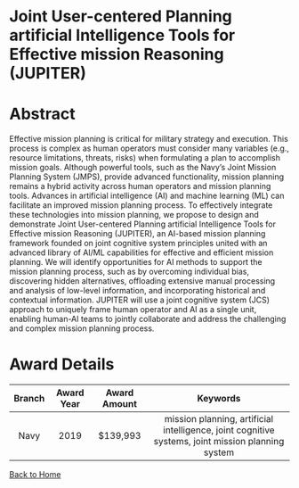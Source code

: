 
Joint User-centered Planning artificial Intelligence Tools for Effective mission Reasoning (JUPITER)
====================================================================================================

# Abstract


Effective mission planning is critical for military strategy and execution. This process is complex as human operators must consider many variables (e.g., resource limitations, threats, risks) when formulating a plan to accomplish mission goals. Although powerful tools, such as the Navy’s Joint Mission Planning System (JMPS), provide advanced functionality, mission planning remains a hybrid activity across human operators and mission planning tools. Advances in artificial intelligence (AI) and machine learning (ML) can facilitate an improved mission planning process. To effectively integrate these technologies into mission planning, we propose to design and demonstrate Joint User-centered Planning artificial Intelligence Tools for Effective mission Reasoning (JUPITER), an AI-based mission planning framework founded on joint cognitive system principles united with an advanced library of AI/ML capabilities for effective and efficient mission planning. We will identify opportunities for AI methods to support the mission planning process, such as by overcoming individual bias, discovering hidden alternatives, offloading extensive manual processing and analysis of low-level information, and incorporating historical and contextual information. JUPITER will use a joint cognitive system (JCS) approach to uniquely frame human operator and AI as a single unit, enabling human-AI teams to jointly collaborate and address the challenging and complex mission planning process.  

# Award Details

|Branch|Award Year|Award Amount|Keywords|
| :---: | :---: | :---: | :---: |
|Navy|2019|$139,993|mission planning, artificial intelligence, joint cognitive systems, joint mission planning system|
  
  


[Back to Home](https://github.com/chrischow/dod_sbir_awards/Reports/JH/#2148)